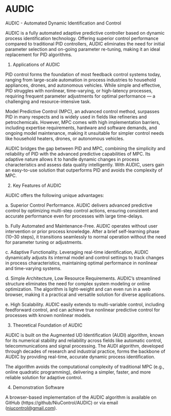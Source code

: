 # AUDIC

AUDIC - Automated Dynamic Identification and Control

AUDIC is a fully automated adaptive predictive controller based on dynamic process identification technology. Offering superior control performance compared to traditional PID controllers, AUDIC eliminates the need for initial parameter selection and on-going parameter re-tuning, making it an ideal replacement for PID algorithms.

1. Applications of AUDIC
   
PID control forms the foundation of most feedback control systems today, ranging from large-scale automation in process industries to household appliances, drones, and autonomous vehicles. While simple and effective, PID struggles with nonlinear, time-varying, or high-latency processes, requiring frequent parameter adjustments for optimal performance — a challenging and resource-intensive task.

Model Predictive Control (MPC), an advanced control method, surpasses PID in many respects and is widely used in fields like refineries and petrochemicals. However, MPC comes with high implementation barriers, including expertise requirements, hardware and software demands, and ongoing model maintenance, making it unsuitable for simpler control needs like household heaters, drones, or autonomous vehicles.

AUDIC bridges the gap between PID and MPC, combining the simplicity and reliability of PID with the advanced predictive capabilities of MPC. Its adaptive nature allows it to handle dynamic changes in process characteristics and assess data quality intelligently. With AUDIC, users gain an easy-to-use solution that outperforms PID and avoids the complexity of MPC.

2. Key Features of AUDIC

AUDIC offers the following unique advantages:
   
   a. Superior Control Performance.  AUDIC delivers advanced predictive control by optimizing multi-step control actions, ensuring consistent and accurate performance even for processes with large time-delays.

   b. Fully Automated and Maintenance-Free.  AUDIC operates without user intervention or prior process knowledge. After a brief self-learning phase (10–30 steps), it transitions seamlessly to normal operation without the need for parameter tuning or adjustments.

   c. Adaptive Functionality. Leveraging real-time identification, AUDIC dynamically adjusts its internal model and control settings to track changes in process characteristics, maintaining optimal performance in nonlinear and time-varying systems.

   d. Simple Architecture, Low Resource Requirements.  AUDIC’s streamlined structure eliminates the need for complex system modeling or online optimization. The algorithm is light-weight and can even run in a web browser, making it a practical and versatile solution for diverse applications.

   e. High Scalability.  AUDIC easily extends to multi-variable control, including feedforward control, and can achieve true nonlinear predictive control for processes with known nonlinear models.


3. Theoretical Foundation of AUDIC

AUDIC is built on the Augmented UD Identification (AUDI) algorithm, known for its numerical stability and reliability across fields like automatic control, telecommunications and signal processing. The AUDI algorithm, developed through decades of research and industrial practice, forms the backbone of AUDIC by providing real-time, accurate dynamic process identification.

The algorithm avoids the computational complexity of traditional MPC (e.g., online quadratic programming), delivering a simpler, faster, and more reliable solution for adaptive control.

4. Demonstration Software
   
A browser-based implementation of the AUDIC algorithm is available on GitHub (https://github/NiuControl/AUDIC) or via email (niucontrol@gmail.com).
